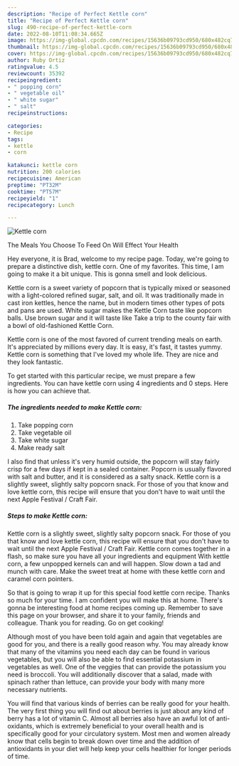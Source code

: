 ```yaml
---
description: "Recipe of Perfect Kettle corn"
title: "Recipe of Perfect Kettle corn"
slug: 490-recipe-of-perfect-kettle-corn
date: 2022-08-10T11:08:34.665Z
image: https://img-global.cpcdn.com/recipes/15636b09793cd950/680x482cq70/kettle-corn-recipe-main-photo.jpg
thumbnail: https://img-global.cpcdn.com/recipes/15636b09793cd950/680x482cq70/kettle-corn-recipe-main-photo.jpg
cover: https://img-global.cpcdn.com/recipes/15636b09793cd950/680x482cq70/kettle-corn-recipe-main-photo.jpg
author: Ruby Ortiz
ratingvalue: 4.5
reviewcount: 35392
recipeingredient:
- " popping corn"
- " vegetable oil"
- " white sugar"
- " salt"
recipeinstructions:

categories:
- Recipe
tags:
- kettle
- corn

katakunci: kettle corn 
nutrition: 200 calories
recipecuisine: American
preptime: "PT32M"
cooktime: "PT57M"
recipeyield: "1"
recipecategory: Lunch

---
```



![Kettle corn](https://img-global.cpcdn.com/recipes/15636b09793cd950/680x482cq70/kettle-corn-recipe-main-photo.jpg)

The Meals You Choose To Feed On Will Effect Your Health

Hey everyone, it is Brad, welcome to my recipe page. Today, we're going to prepare a distinctive dish, kettle corn. One of my favorites. This time, I am going to make it a bit unique. This is gonna smell and look delicious.

Kettle corn is a sweet variety of popcorn that is typically mixed or seasoned with a light-colored refined sugar, salt, and oil. It was traditionally made in cast iron kettles, hence the name, but in modern times other types of pots and pans are used. White sugar makes the Kettle Corn taste like popcorn balls. Use brown sugar and it will taste like Take a trip to the county fair with a bowl of old-fashioned Kettle Corn.

Kettle corn is one of the most favored of current trending meals on earth. It's appreciated by millions every day. It is easy, it's fast, it tastes yummy. Kettle corn is something that I've loved my whole life. They are nice and they look fantastic.


To get started with this particular recipe, we must prepare a few ingredients. You can have kettle corn using 4 ingredients and 0 steps. Here is how you can achieve that.

<!--inarticleads1-->

##### The ingredients needed to make Kettle corn:

1. Take  popping corn
1. Take  vegetable oil
1. Take  white sugar
1. Make ready  salt


I also find that unless it&#39;s very humid outside, the popcorn will stay fairly crisp for a few days if kept in a sealed container. Popcorn is usually flavored with salt and butter, and it is considered as a salty snack. Kettle corn is a slightly sweet, slightly salty popcorn snack. For those of you that know and love kettle corn, this recipe will ensure that you don&#39;t have to wait until the next Apple Festival / Craft Fair. 

<!--inarticleads2-->

##### Steps to make Kettle corn:



Kettle corn is a slightly sweet, slightly salty popcorn snack. For those of you that know and love kettle corn, this recipe will ensure that you don&#39;t have to wait until the next Apple Festival / Craft Fair. Kettle corn comes together in a flash, so make sure you have all your ingredients and equipment With kettle corn, a few unpopped kernels can and will happen. Slow down a tad and munch with care. Make the sweet treat at home with these kettle corn and caramel corn pointers. 

So that is going to wrap it up for this special food kettle corn recipe. Thanks so much for your time. I am confident you will make this at home. There's gonna be interesting food at home recipes coming up. Remember to save this page on your browser, and share it to your family, friends and colleague. Thank you for reading. Go on get cooking!

Although most of you have been told again and again that vegetables are good for you, and there is a really good reason why. You may already know that many of the vitamins you need each day can be found in various vegetables, but you will also be able to find essential potassium in vegetables as well. One of the veggies that can provide the potassium you need is broccoli. You will additionally discover that a salad, made with spinach rather than lettuce, can provide your body with many more necessary nutrients.

You will find that various kinds of berries can be really good for your health. The very first thing you will find out about berries is just about any kind of berry has a lot of vitamin C. Almost all berries also have an awful lot of anti-oxidants, which is extremely beneficial to your overall health and is specifically good for your circulatory system. Most men and women already know that cells begin to break down over time and the addition of antioxidants in your diet will help keep your cells healthier for longer periods of time.
